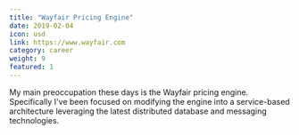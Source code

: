 ```yaml
---
title: "Wayfair Pricing Engine"
date: 2019-02-04
icon: usd
link: https://www.wayfair.com
category: career
weight: 9
featured: 1
---
```


My main preoccupation these days is the Wayfair pricing engine. Specifically I've been focused on modifying the engine into a service-based architecture leveraging the latest distributed database and messaging technologies.